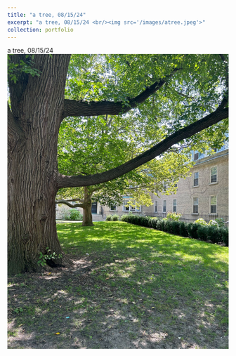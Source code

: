 ```yaml
---
title: "a tree, 08/15/24"
excerpt: "a tree, 08/15/24 <br/><img src='/images/atree.jpeg'>"
collection: portfolio
---
```


a tree, 08/15/24 <br/><img src='/images/atree.jpeg'>
